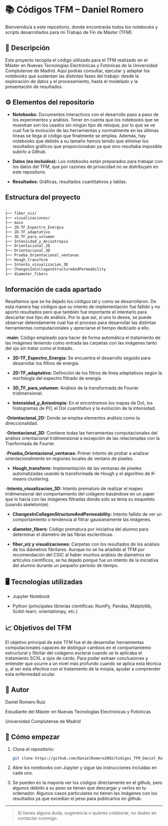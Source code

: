 # 📚 Códigos TFM – Daniel Romero

Bienvenido/a a este repositorio, donde encontrarás todos los notebooks y scripts desarrollados para mi Trabajo de Fin de Máster (TFM).

## 📝 Descripción

Este proyecto recopila el código utilizado para el TFM realizado en el Máster en Nuevas Tecnologías Electrónicas y Fotónicas de la Universidad Complutense de Madrid. Aquí podrás consultar, ejecutar y adaptar los notebooks que sustentan las distintas fases del trabajo: desde la exploración de datos y el procesamiento, hasta el modelado y la presentación de resultados.

## ⚙️ Elementos del repositorio

- **Notebooks:** Documentos interactivos con el desarrollo paso a paso de los experimentos y análisis. Tener en cuenta que los notebooks que se muestran son los usados sin ningún tipo de retoque, por lo que se ve cual fue la evolución de las herramientas y normalmente en las últimas líneas se llega al código que finalmente se emplea. Además, hay notebooks que debido a su tamaño hemos tenido que eliminar los resultados gráficos que proporcionaban ya que sino resultaba imposible subirlo a Github.

- **Datos (no incluidos):** Los notebooks están preparados para trabajar con los datos del TFM, que por razones de privacidad no se distribuyen en este repositorio.


- **Resultados:** Gráficas, resultados cuantitativos y tablas.


## Estructura del proyecto


```bash
.
├── fiber_viz/
├── visualizaciones/
├── main
├── 2D-TF_Espectro_Energia
├── 2D-TF_adaptativo
├── 3D_TF_para_volumen
├── Intensidad_y_Anisotropia
├── Orientacional_2D
├── Orientacional_3D
├── Prueba_Orientacional_ventanas
├── Hough_transform
├── Intento_visualizacion_3D
├── ChangesInCollagenStructureAndPermeability
├── diameter_fibers

```


## Información de cada apartado


Resaltamos que se ha dejado los códigos tal y como se desarrollaron. De esta manera hay códigos que su intento de implementación fue fallido y no aportó resultados pero que también fue importante el intentarlo para descartar ese tipo de análisis. Por lo que así, si uno lo desea, se puede observar detenidamente cual fue el proceso para desarrollar las distintas herramientas computacionales y apreciarse el tiempo dedicado a ello. 

-**main:** Código empleado para hacer de forma automática el tratamiento de las imágenes teniendo como entrada las carpetas con las imágenes tanto del ojo sin tratar como el tratado.

- **2D-TF_Espectro_Energia:** Se encuentra el desarrollo seguido para desarrollar los filtros de energía.

- **2D-TF_adaptativo:**  Definición de los filtros de línea adaptativos según la morfología del espectro filtrado de energía.


- **3D_TF_para_volumen:** Análisis de la transformada de Fourier tridimensional.


- **Intensidad_y_Anisotropia:** En el encontramos los mapas de DoI, los histogramas de PO, el DoI cuantitativo y la evolución de la intensidad.

-**Orientacional_2D:** Donde se emplea elementos análisis como la direccionalidad.

-**Orientacional_3D:** Contiene todas las herramientas computacionales del análisis orientacional tridimensional a excepción de las relacionadas con la Tranformada de Fourier.

-**Prueba_Orientacional_ventanas:** Primer intento de probar a analizar orientacionalmente en regiones locales de ventans de píxeles.

- **Hough_transform:** Implementación de las ventanas de píxeles automatizadas usando la transformada de Hough y el algorítmo de K-means clustering. 


-**Intento_visualizacion_3D:** Intento prematuro de realizar el mapeo tridimensional del comportamiento del colágeno basándose en un paper que lo hacía con las imagenes filtradas donde solo se tenía su esqueleto (usando skeletonize).



- **ChangesInCollagenStructureAndPermeability:** Intento fallido de ver un comportamiento o tendencia al filtrar gausianamente las imágenes.


- **diameter_fibers:** Código prematura por iniciativa del alumno para determinar el diámetro de las fibras escleróticas. 

- **fiber_viz y visualizaciones:** Carpetas con los resultados de los análisis de los diámetros fibrilares. Aunque no se ha añadido al TFM por recomendación del CSIC al haber muchos análisis de diametros en artículos científicos, se ha dejado porque fue un intento de la iniciativa del alumno
durante un pequeño periodo de tiempo.

## 🖥️ Tecnologías utilizadas

- Jupyter Notebook

- Python (principales librerías científicas: NumPy, Pandas, Matplotlib, Scikit-learn, orientationpy, etc.)

## 📈 Objetivos del TFM

El objetivo principal de este TFM fue el de desarrollar herramientas computacionales capaces de distinguir cambios en el comportamiento estructural y fibrilar del colágeno escleral cuando se le aplicaba el tratamiento SCXL a ojos de cerdo. Para poder extraer conclusiones y entender que ocurre a un nivel más profundo cuando se aplica esta técnica y, al ser esta efectiva con el tratamiento de la miopía, ayudar a comprender esta enfermedad ocular.

## 🏅 Autor

Daniel Romero Ruiz

Estudiante del Máster en Nuevas Tecnologías Electrónicas y Fotónicas

Universidad Complutense de Madrid

## 🚀 Cómo empezar

1. Clona el repositorio:
   ```bash
   git clone https://github.com/DanielRomero2002/Codigos_TFM_Daniel_Romero.git
   ```
2. Abre los notebooks con Jupyter y sigue las instrucciones incluidas en cada uno.

3. Se pueden en la mayoría ver los códigos directamente en el github, pero algunos debido a su peso se tienen que descargar y verlos en tu ordenador. Algunos casos particulares no tienen las imágenes con los resultados ya que excedían el peso para publicarlos en github.
---

> Si tienes alguna duda, sugerencia o quieres colaborar, no dudes en contactar conmigo.
